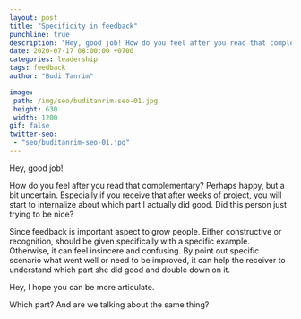 ```yaml
---
layout: post
title: "Specificity in feedback"
punchline: true
description: "Hey, good job! How do you feel after you read that complementary? Perhaps happy, but a bit uncertain."
date: 2020-07-17 08:00:00 +0700
categories: leadership
tags: feedback
author: "Budi Tanrim"

image:
 path: /img/seo/buditanrim-seo-01.jpg
 height: 630
 width: 1200
gif: false
twitter-seo: 
 - "seo/buditanrim-seo-01.jpg"
---
```


Hey, good job!

How do you feel after you read that complementary? Perhaps happy, but a bit uncertain. Especially if you receive that after weeks of project, you will start to internalize about which part I actually did good. Did this person just trying to be nice?

Since feedback is important aspect to grow people. Either constructive or recognition, should be given specifically with a specific example. Otherwise, it can feel insincere and confusing. By point out specific scenario what went well or need to be improved, it can help the receiver to understand which part she did good and double down on it.

Hey, I hope you can be more articulate.

Which part? And are we talking about the same thing?
